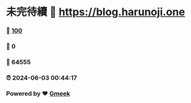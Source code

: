 # 未完待續 :link: https://blog.harunoji.one 
### :page_facing_up: [100](https://blog.harunoji.one/tag.html) 
### :speech_balloon: 0 
### :hibiscus: 64555 
### :alarm_clock: 2024-06-03 00:44:17 
### Powered by :heart: [Gmeek](https://github.com/Meekdai/Gmeek)
